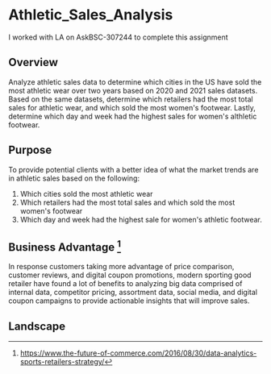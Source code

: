 # Athletic_Sales_Analysis

I worked with LA on AskBSC-307244 to complete this assignment

## Overview

Analyze athletic sales data to determine which cities in the US have sold the most athletic wear over two years based on 2020 and 2021 sales datasets. Based on the same datasets, determine which retailers had the most total sales for athletic wear, and which sold the most women's footwear. Lastly, determine which day and week had the highest sales for women's althletic footwear.

## Purpose
To provide potential clients with a better idea of what the market trends are in athletic sales based on the following:
1. Which cities sold the most athletic wear
2. Which retailers had the most total sales and which sold the most women's footwear
3. Which day and week had the highest sale for women's athletic footwear.

## Business Advantage [^1]

In response customers taking more advantage of price comparison, customer reviews, and digital coupon promotions, modern sporting good retailer have found a lot of benefits to analyzing big data comprised of internal data, competitor pricing, assortment data, social media, and digital coupon campaigns to provide actionable insights that will improve sales.

## Landscape



[^1]: https://www.the-future-of-commerce.com/2016/08/30/data-analytics-sports-retailers-strategy/

